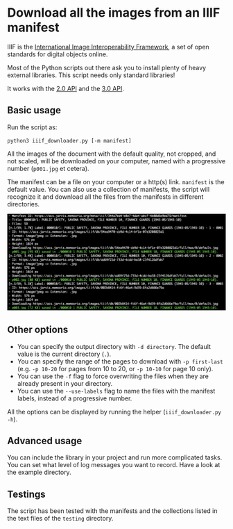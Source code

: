 # Download all the images from an IIIF manifest

IIIF is the [International Image Interoperability Framework](https://iiif.io/), a set of open standards for digital objects online.

Most of the Python scripts out there ask you to install plenty of heavy external libraries. This script needs only standard libraries!

It works with the [2.0 API](https://iiif.io/api/presentation/2.0) and the [3.0 API](https://iiif.io/api/presentation/3.0).

## Basic usage

Run the script as:

```
python3 iiif_downloader.py [-m manifest]
```

All the images of the document with the default quality, not cropped, and not scaled, will be downloaded on your computer, named with a progressive number (`p001.jpg` et cetera).

The manifest can be a file on your computer or a http(s) link. `manifest` is the default value. You can also use a collection of manifests, the script will recognize it and download all the files from the manifests in different directories.

![Screenshot of the downloader.](img.png)

## Other options

* You can specify the output directory with `-d directory`. The default value is the current directory (`.`).
* You can specify the range of the pages to download with `-p first-last` (e.g. `-p 10-20` for pages from 10 to 20, or `-p 10-10` for page 10 only).
* You can use the `-f` flag to force overwriting the files when they are already present in your directory.
* You can use the `--use-labels` flag to name the files with the manifest labels, instead of a progressive number.

All the options can be displayed by running the helper (`iiif_downloader.py -h`).

## Advanced usage

You can include the library in your project and run more complicated tasks. You can set what level of log messages you want to record. Have a look at the example directory.

## Testings

The script has been tested with the manifests and the collections listed in the text files of the `testing` directory.
